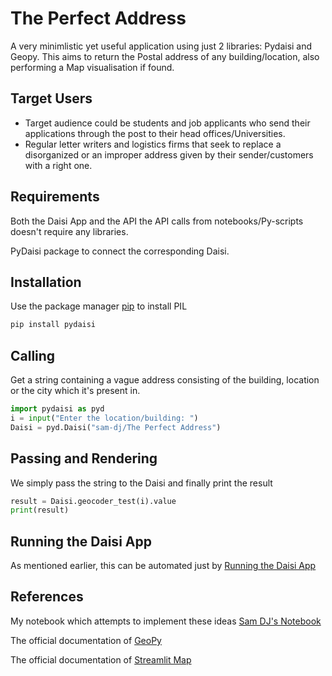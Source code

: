 # The Perfect Address
A very minimlistic yet useful application using just 2 libraries: Pydaisi and Geopy. This aims to return the Postal address of any building/location, also performing a Map visualisation if found.

## Target Users
* Target audience could be students and job applicants who send their applications through the post to their head offices/Universities.
* Regular letter writers and logistics firms that seek to replace a disorganized or an improper address given by their sender/customers with a right one.

## Requirements

Both the Daisi App and the API  the API calls from notebooks/Py-scripts doesn't require any libraries.

PyDaisi package to connect the corresponding Daisi.

## Installation

Use the package manager [pip](https://pip.pypa.io/en/stable/) to install PIL

```bash
pip install pydaisi
```

## Calling
Get a string containing a vague address consisting of the building, location or the city which it's present in.

```python
import pydaisi as pyd
i = input("Enter the location/building: ")
Daisi = pyd.Daisi("sam-dj/The Perfect Address")
```

## Passing and Rendering
We simply pass the string to the Daisi and finally print the result

```python
result = Daisi.geocoder_test(i).value
print(result)
```

## Running the Daisi App

As mentioned earlier, this can be automated just by [Running the Daisi App](https://app.daisi.io/daisies/sam-dj/The%20Perfect%20Address/info)

## References
My notebook which attempts to implement these ideas [Sam DJ's Notebook](https://colab.research.google.com/drive/1H94iwc7vW3G_NKt4khX_o39_UIZlFS4g?usp=sharing)

The official documentation of [GeoPy](https://geopy.readthedocs.io/en/stable/)

The official documentation of [Streamlit Map](https://docs.streamlit.io/library/api-reference/charts/st.map)
